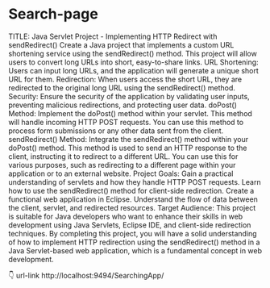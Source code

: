 # Search-page 
TITLE: Java Servlet Project - Implementing HTTP Redirect with sendRedirect()
Create a Java project that implements a custom URL shortening service using the sendRedirect() method. This project will allow users to convert long URLs into short, easy-to-share links.
URL Shortening: Users can input long URLs, and the application will generate a unique short URL for them.
Redirection: When users access the short URL, they are redirected to the original long URL using the sendRedirect() method.
Security: Ensure the security of the application by validating user inputs, preventing malicious redirections, and protecting user data.
doPost() Method: Implement the doPost() method within your servlet. This method will handle incoming HTTP POST requests. You can use this method to process form submissions or any other data sent from the client.
sendRedirect() Method: Integrate the sendRedirect() method within your doPost() method. This method is used to send an HTTP response to the client, instructing it to redirect to a different URL. You can use this for various purposes, such as redirecting to a different page within your application or to an external website.
Project Goals:
Gain a practical understanding of servlets and how they handle HTTP POST requests.
Learn how to use the sendRedirect() method for client-side redirection.
Create a functional web application in Eclipse.
Understand the flow of data between the client, servlet, and redirected resources.
Target Audience:
This project is suitable for Java developers who want to enhance their skills in web development using Java Servlets, Eclipse IDE, and client-side redirection techniques.
By completing this project, you will have a solid understanding of how to implement HTTP redirection using the sendRedirect() method in a Java Servlet-based web application, which is a fundamental concept in web development.

👇 url-link
http://localhost:9494/SearchingApp/
